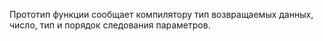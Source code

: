Прототип функции сообщает компилятору тип возвращаемых данных, число, тип и порядок следования параметров.